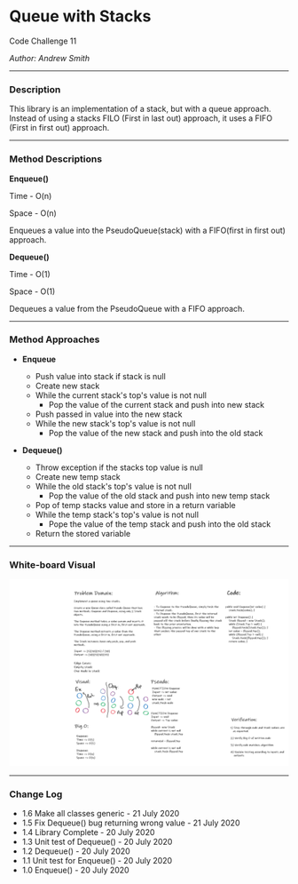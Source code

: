 # Queue with Stacks

Code Challenge 11

*Author: Andrew Smith*

---
### Description

This library is an implementation of a stack, but with a queue approach. Instead of 
using a stacks FILO (First in last out) approach, it uses a FIFO (First in first out)
approach.

---

### Method Descriptions

**Enqueue()**

Time - O(n)

Space - O(n)

Enqueues a value into the PseudoQueue(stack) with a FIFO(first in first out) 
approach.

**Dequeue()**

Time - O(1)

Space - O(1)

Dequeues a value from the PseudoQueue with a FIFO approach.

---

### Method Approaches

- **Enqueue**
  - Push value into stack if stack is null
  - Create new stack
  - While the current stack's top's value is not null
    - Pop the value of the current stack and push into new stack
  - Push passed in value into the new stack
  - While the new stack's top's value is not null
    - Pop the value of the new stack and push into the old stack

- **Dequeue()**
  - Throw exception if the stacks top value is null
  - Create new temp stack
  - While the old stack's top's value is not null
    - Pop the value of the old stack and push into new temp stack
  - Pop of temp stacks value and store in a return variable
  - While the temp stack's top's value is not null
    - Pope the value of the temp stack and push into the old stack
  - Return the stored variable

---

### White-board Visual

![whiteboard](../../assets/queueWithStackWB.png)

---

### Change Log

- 1.6 Make all classes generic - 21 July 2020
- 1.5 Fix Dequeue() bug returning wrong value - 21 July 2020
- 1.4 Library Complete - 20 July 2020
- 1.3 Unit test of Dequeue() - 20 July 2020
- 1.2 Dequeue() - 20 July 2020
- 1.1 Unit test for Enqueue() - 20 July 2020
- 1.0 Enqueue() - 20 July 2020